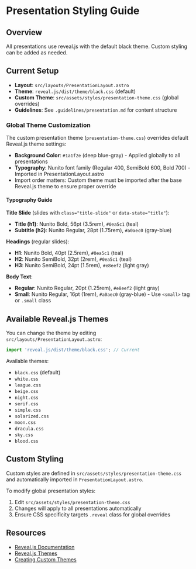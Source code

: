 # Presentation Styling Guide

## Overview

All presentations use reveal.js with the default black theme. Custom styling can be added as needed.

## Current Setup

- **Layout**: `src/layouts/PresentationLayout.astro`
- **Theme**: `reveal.js/dist/theme/black.css` (default)
- **Custom Theme**: `src/assets/styles/presentation-theme.css` (global overrides)
- **Guidelines**: See `.guidelines/presentation.md` for content structure

### Global Theme Customization

The custom presentation theme (`presentation-theme.css`) overrides default Reveal.js theme settings:

- **Background Color**: `#1a1f2e` (deep blue-gray) - Applied globally to all presentations
- **Typography**: Nunito font family (Regular 400, SemiBold 600, Bold 700) - Imported in PresentationLayout.astro
- Import order matters: Custom theme must be imported after the base Reveal.js theme to ensure proper override

#### Typography Guide

**Title Slide** (slides with `class="title-slide"` or `data-state="title"`):
- **Title (h1)**: Nunito Bold, 56pt (3.5rem), `#0ea5c1` (teal)
- **Subtitle (h2)**: Nunito Regular, 28pt (1.75rem), `#a0aec0` (gray-blue)

**Headings** (regular slides):
- **H1**: Nunito Bold, 40pt (2.5rem), `#0ea5c1` (teal)
- **H2**: Nunito SemiBold, 32pt (2rem), `#0ea5c1` (teal)
- **H3**: Nunito SemiBold, 24pt (1.5rem), `#e8eef2` (light gray)

**Body Text**:
- **Regular**: Nunito Regular, 20pt (1.25rem), `#e8eef2` (light gray)
- **Small**: Nunito Regular, 16pt (1rem), `#a0aec0` (gray-blue) - Use `<small>` tag or `.small` class

## Available Reveal.js Themes

You can change the theme by editing `src/layouts/PresentationLayout.astro`:

```javascript
import 'reveal.js/dist/theme/black.css'; // Current
```

Available themes:

- `black.css` (default)
- `white.css`
- `league.css`
- `beige.css`
- `night.css`
- `serif.css`
- `simple.css`
- `solarized.css`
- `moon.css`
- `dracula.css`
- `sky.css`
- `blood.css`

## Custom Styling

Custom styles are defined in `src/assets/styles/presentation-theme.css` and automatically imported in `PresentationLayout.astro`.

To modify global presentation styles:
1. Edit `src/assets/styles/presentation-theme.css`
2. Changes will apply to all presentations automatically
3. Ensure CSS specificity targets `.reveal` class for global overrides

## Resources

- [Reveal.js Documentation](https://revealjs.com/)
- [Reveal.js Themes](https://revealjs.com/themes/)
- [Creating Custom Themes](https://github.com/hakimel/reveal.js/blob/master/css/theme/README.md)

